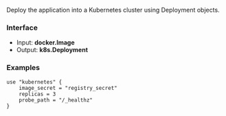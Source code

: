 <!-- This file was generated via `make gen/integrations-hcl` -->
Deploy the application into a Kubernetes cluster using Deployment objects.

### Interface

- Input: **docker.Image**
- Output: **k8s.Deployment**

### Examples

```hcl
use "kubernetes" {
	image_secret = "registry_secret"
	replicas = 3
	probe_path = "/_healthz"
}
```

